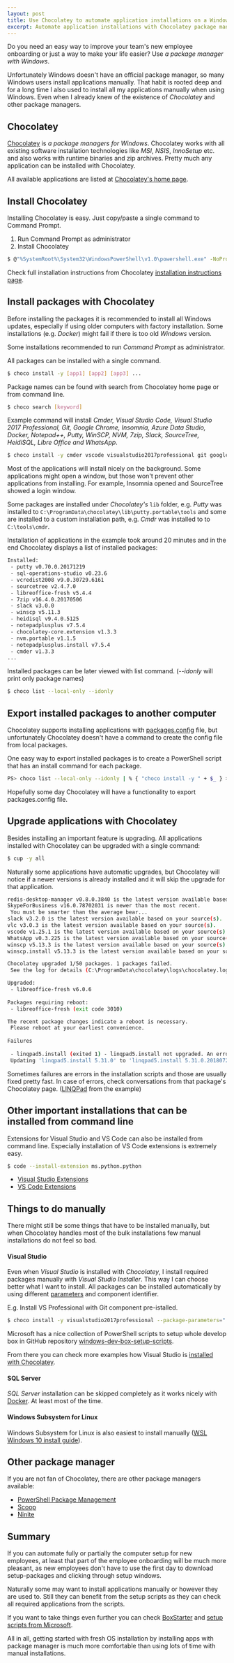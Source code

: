 ```yaml
---
layout: post
title: Use Chocolatey to automate application installations on a Windows development machine
excerpt: Automate application installations with Chocolatey package manager and make onboarding happier for new employees
---
```


Do you need an easy way to improve your team's new employee onboarding or just a way to make your life easier? Use _a package manager with Windows_.

Unfortunately Windows doesn't have an official package manager, so many Windows users install applications manually. That habit is rooted deep and for a long time I also used to install all my applications manually when using Windows. Even when I already knew of the existence of _Chocolatey_ and other package managers.

## Chocolatey

[Chocolatey](https://chocolatey.org/) is _a package managers for Windows_. Chocolatey works with all existing software installation technologies like _MSI_, _NSIS_, _InnoSetup_ etc. and also works with runtime binaries and zip archives. Pretty much any application can be installed with Chocolatey.

All available applications are listed at [Chocolatey's home page](https://chocolatey.org/packages).

## Install Chocolatey

Installing Chocolatey is easy. Just copy/paste a single command to Command Prompt.

1. Run Command Prompt as administrator
1. Install Chocolatey

```sh
$ @"%SystemRoot%\System32\WindowsPowerShell\v1.0\powershell.exe" -NoProfile -InputFormat None -ExecutionPolicy Bypass -Command "iex ((New-Object System.Net.WebClient).DownloadString('https://chocolatey.org/install.ps1'))" && SET "PATH=%PATH%;%ALLUSERSPROFILE%\chocolatey\bin"
```

Check full installation instructions from Chocolatey [installation instructions page](https://chocolatey.org/install#installing-chocolatey).

## Install packages with Chocolatey

Before installing the packages it is recommended to install all Windows updates, especially if using older computers with factory installation. Some installations (e.g. _Docker_) might fail if there is too old _Windows_ version.

Some installations recommended to run _Command Prompt_ as administrator.

All packages can be installed with a single command.

```sh
$ choco install -y [app1] [app2] [app3] ...
```

Package names can be found with search from Chocolatey home page or from command line.

```sh
$ choco search [keyword]
```

Example command will install _Cmder, Visual Studio Code, Visual Studio 2017 Professional, Git, Google Chrome, Insomnia, Azure Data Studio, Docker, Notepad++, Putty, WinSCP, NVM, 7zip, Slack, SourceTree, HeidiSQL, Libre Office and WhatsApp_.

```sh
$ choco install -y cmder vscode visualstudio2017professional git googlechrome insomnia-rest-api-client azure-data-studio docker-for-windows notepadplusplus putty winscp nvm 7zip slack sourcetree heidisql libreoffice-fresh whatsapp
```

Most of the applications will install nicely on the background. Some applications might open a window, but those won't prevent other applications from installing. For example, Insomnia opened and SourceTree showed a login window.

Some packages are installed under _Chocolatey's_ `lib` folder, e.g. _Putty_ was installed to `C:\ProgramData\chocolatey\lib\putty.portable\tools` and some are installed to a custom installation path, e.g. _Cmdr_ was installed to to `C:\tools\cmdr`.

Installation of applications in the example took around 20 minutes and in the end Chocolatey displays a list of installed packages:

```sh
Installed:
 - putty v0.70.0.20171219
 - sql-operations-studio v0.23.6
 - vcredist2008 v9.0.30729.6161
 - sourcetree v2.4.7.0
 - libreoffice-fresh v5.4.4
 - 7zip v16.4.0.20170506
 - slack v3.0.0
 - winscp v5.11.3
 - heidisql v9.4.0.5125
 - notepadplusplus v7.5.4
 - chocolatey-core.extension v1.3.3
 - nvm.portable v1.1.5
 - notepadplusplus.install v7.5.4
 - cmder v1.3.3
...
```
 
Installed packages can be later viewed with list command. (_--idonly_ will print only package names)

```sh
$ choco list --local-only --idonly
```

## Export installed packages to another computer

Chocolatey supports installing applications with [packages.config](https://chocolatey.org/docs/commands-install#packagesconfig) file, but unfortunately Chocolatey doesn't have a command to create the config file from local packages.

One easy way to export installed packages is to create a PowerShell script that has an install command for each package.

```sh
PS> choco list --local-only --idonly | % { "choco install -y " + $_ } > Install.ps1
```

Hopefully some day Chocolatey will have a functionality to export packages.config file.

## Upgrade applications with Chocolatey

Besides installing an important feature is upgrading. All applications installed with Chocolatey can be upgraded with a single command:

```sh
$ cup -y all
```

Naturally some applications have automatic upgrades, but Chocolatey will notice if a newer versions is already installed and it will skip the upgrade for that application.

```sh
redis-desktop-manager v0.8.0.3840 is the latest version available based on your source(s).
SkypeForBusiness v16.0.78702031 is newer than the most recent.
 You must be smarter than the average bear...
slack v3.2.0 is the latest version available based on your source(s).
vlc v3.0.3 is the latest version available based on your source(s).
vscode v1.25.1 is the latest version available based on your source(s).
WhatsApp v0.3.225 is the latest version available based on your source(s).
winscp v5.13.3 is the latest version available based on your source(s).
winscp.install v5.13.3 is the latest version available based on your source(s).

Chocolatey upgraded 1/50 packages. 1 packages failed.
 See the log for details (C:\ProgramData\chocolatey\logs\chocolatey.log).

Upgraded:
 - libreoffice-fresh v6.0.6
 
Packages requiring reboot:
 - libreoffice-fresh (exit code 3010)

The recent package changes indicate a reboot is necessary.
 Please reboot at your earliest convenience.
 
Failures
 
 - linqpad5.install (exited 1) - linqpad5.install not upgraded. An error occurred during installation:
 Updating 'linqpad5.install 5.31.0' to 'linqpad5.install 5.31.0.20180720' failed. Unable to find a version of 'linqpad5' that is compatible with 'linqpad5.install 5.31.0.20180720'.  
```

Sometimes failures are errors in the installation scripts and those are usually fixed pretty fast. In case of errors, check conversations from that package's Chocolatey page. ([LINQPad](https://chocolatey.org/packages/linqpad5.install) from the example)

## Other important installations that can be installed from command line

Extensions for Visual Studio and VS Code can also be installed from command line. Especially installation of VS Code extensions is extremely easy.

```sh
$ code --install-extension ms.python.python
```

* [Visual Studio Extensions](https://stackoverflow.com/a/30574978/1292530)
* [VS Code Extensions](https://code.visualstudio.com/docs/editor/extension-gallery#_command-line-extension-management)

## Things to do manually

There might still be some things that have to be installed manually, but when Chocolatey handles most of the bulk installations few manual installations do not feel so bad.

#### Visual Studio

Even when _Visual Studio_ is installed with _Chocolatey_, I install required packages manually with _Visual Studio Installer_. This way I can choose better what I want to install. All packages can be installed automatically by using different [parameters](https://docs.microsoft.com/en-us/visualstudio/install/use-command-line-parameters-to-install-visual-studio?view=vs-2017) and component identifier.

E.g. Install VS Professional with Git component pre-istalled.
```sh
$ choco install -y visualstudio2017professional --package-parameters="'--add Microsoft.VisualStudio.Component.Git'"
```

Microsoft has a nice collection of PowerShell scripts to setup whole develop box in GitHub repository [windows-dev-box-setup-scripts](https://github.com/Microsoft/windows-dev-box-setup-scripts).

From there you can check more examples how Visual Studio is [installed with Chocolatey](https://github.com/Microsoft/windows-dev-box-setup-scripts/blob/ee2a2cf65bfe76b915bf02d3e5475e7dccc51aa8/dev_app.ps1#L39).

#### SQL Server

_SQL Server_ installation can be skipped completely as it works nicely with [Docker](https://www.hanselman.com/blog/SQLServerOnLinuxOrInDockerPlusCrossplatformSQLOperationsStudio.aspx). At least most of the time.

#### Windows Subsystem for Linux

Windows Subsystem for Linux is also easiest to install manually ([WSL Windows 10 install guide](https://docs.microsoft.com/en-us/windows/wsl/install-win10)).

## Other package manager

If you are not fan of Chocolatey, there are other package managers available:

* [PowerShell Package Management](https://docs.microsoft.com/en-us/powershell/module/packagemanagement/)
* [Scoop](https://scoop.sh/)
* [Ninite](https://ninite.com/)

## Summary

If you can automate fully or partially the computer setup for new employees, at least that part of the employee onboarding will be much more pleasant, as new employees don't have to use the first day to download setup-packages and clicking through setup windows.

Naturally some may want to install applications manually or however they are used to. Still they can benefit from the setup scripts as they can check all required applications from the scripts.

If you want to take things even further you can check [BoxStarter](https://boxstarter.org/) and [setup scripts from Microsoft](https://github.com/Microsoft/windows-dev-box-setup-scripts).

All in all, getting started with fresh OS installation by installing apps with package manager is much more comfortable than using lots of time with manual installations.